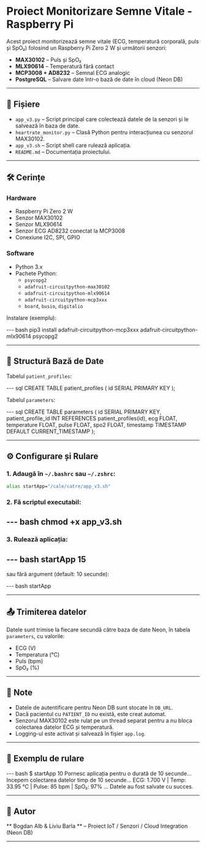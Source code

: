 # Proiect Monitorizare Semne Vitale - Raspberry Pi

Acest proiect monitorizează semne vitale (ECG, temperatură corporală, puls și SpO₂) folosind un Raspberry Pi Zero 2 W și următorii senzori:

- **MAX30102** – Puls și SpO₂
- **MLX90614** – Temperatură fără contact
- **MCP3008 + AD8232** – Semnal ECG analogic
- **PostgreSQL** – Salvare date într-o bază de date în cloud (Neon DB)

---

## 📁 Fișiere

- `app_v3.py` – Script principal care colectează datele de la senzori și le salvează în baza de date.
- `heartrate_monitor.py` – Clasă Python pentru interacțiunea cu senzorul MAX30102.
- `app_v3.sh` – Script shell care rulează aplicația.
- `README.md` – Documentația proiectului.

---

## 🛠️ Cerințe

### Hardware

- Raspberry Pi Zero 2 W
- Senzor MAX30102
- Senzor MLX90614
- Senzor ECG AD8232 conectat la MCP3008
- Conexiune I2C, SPI, GPIO

### Software

- Python 3.x
- Pachete Python:
  - `psycopg2`
  - `adafruit-circuitpython-max30102`
  - `adafruit-circuitpython-mlx90614`
  - `adafruit-circuitpython-mcp3xxx`
  - `board`, `busio`, `digitalio`

Instalare (exemplu):

--- bash
pip3 install adafruit-circuitpython-mcp3xxx adafruit-circuitpython-mlx90614 psycopg2


---

## 🧠 Structură Bază de Date

Tabelul `patient_profiles`:

--- sql
CREATE TABLE patient_profiles (
    id SERIAL PRIMARY KEY
);

Tabelul `parameters`:

--- sql
CREATE TABLE parameters (
    id SERIAL PRIMARY KEY,
    patient_profile_id INT REFERENCES patient_profiles(id),
    ecg FLOAT,
    temperature FLOAT,
    pulse FLOAT,
    spo2 FLOAT,
    timestamp TIMESTAMP DEFAULT CURRENT_TIMESTAMP
);


---

## ⚙️ Configurare și Rulare

### 1. Adaugă în `~/.bashrc` sau `~/.zshrc`:

```bash
alias startApp="/cale/catre/app_v3.sh"
```

### 2. Fă scriptul executabil:

--- bash
chmod +x app_v3.sh
--- 

### 3. Rulează aplicația:

--- bash
startApp 15
--- 

sau fără argument (default: 10 secunde):

--- bash
startApp

---
## 📤 Trimiterea datelor

Datele sunt trimise la fiecare secundă către baza de date Neon, în tabela `parameters`, cu valorile:

- ECG (V)
- Temperatura (°C)
- Puls (bpm)
- SpO₂ (%)

---

## 📌 Note

- Datele de autentificare pentru Neon DB sunt stocate în `DB_URL`.
- Dacă pacientul cu `PATIENT_ID` nu există, este creat automat.
- Senzorul MAX30102 este rulat pe un thread separat pentru a nu bloca colectarea datelor ECG și temperatură.
- Logging-ul este activat și salvează în fișier `app.log`.

---

## 🧪 Exemplu de rulare

--- bash
$ startApp 10
Pornesc aplicația pentru o durată de 10 secunde...
Incepem colectarea datelor timp de 10 secunde...
ECG: 1.700 V | Temp: 33.95 °C | Pulse: 85 bpm | SpO₂: 97%
...
Datele au fost salvate cu succes.

---

## 📅 Autor

** Bogdan Alb & Liviu Barla ** – 
Proiect IoT / Senzori / Cloud Integration (Neon DB)

---
